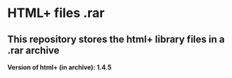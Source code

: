 # HTML+ files .rar
## This repository stores the html+ library files in a .rar archive
**Version of html+ (in archive): 1.4.5**
